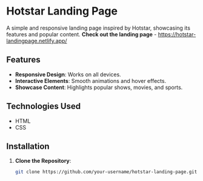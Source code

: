 # Hotstar Landing Page

A simple and responsive landing page inspired by Hotstar, showcasing its features and popular content.
**Check out the landing page** - https://hotstar-landingpage.netlify.app/
## Features

- **Responsive Design**: Works on all devices.
- **Interactive Elements**: Smooth animations and hover effects.
- **Showcase Content**: Highlights popular shows, movies, and sports.

## Technologies Used

- HTML
- CSS
## Installation

1. **Clone the Repository**:

   ```bash
   git clone https://github.com/your-username/hotstar-landing-page.git
